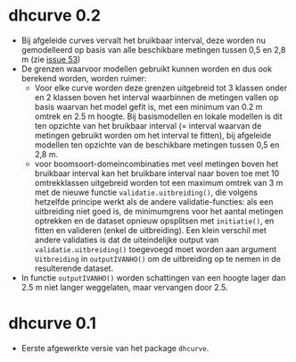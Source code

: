 # dhcurve 0.2

* Bij afgeleide curves vervalt het bruikbaar interval, deze worden nu
  gemodelleerd op basis van alle beschikbare metingen tussen 0,5 en 2,8 m
  (zie [issue 53](https://github.com/inbo/dhcurve/issues/53#issuecomment-1109585295))
* De grenzen waarvoor modellen gebruikt kunnen worden en dus ook berekend
  worden, worden ruimer:
    * Voor elke curve worden deze grenzen uitgebreid tot 3 klassen onder en 2
      klassen boven het interval waarbinnen de metingen vallen op basis waarvan
      het model gefit is, met een minimum van 0.2 m omtrek en 2.5 m hoogte.
      Bij basismodellen en lokale modellen is dit ten opzichte van het bruikbaar
      interval (= interval waarvan de metingen gebruikt worden om het interval
      te fitten),
      bij afgeleide modellen ten opzichte van de beschikbare metingen tussen
      0,5 en 2,8 m.
    * voor boomsoort-domeincombinaties met veel metingen boven het bruikbaar
      interval kan het bruikbare interval naar boven toe met 10 omtrekklassen
      uitgebreid worden tot een maximum omtrek van 3 m
      met de nieuwe functie `validatie.uitbreiding()`, die volgens hetzelfde
      principe werkt als de andere validatie-functies: als een uitbreiding niet
      goed is, de minimumgrens voor het aantal metingen optrekken en de dataset
      opnieuw opsplitsen met `initiatie()`, en fitten en valideren (enkel de
      uitbreiding).
      Een klein verschil met andere validaties is dat de uiteindelijke output
      van `validatie.uitbreiding()` toegevoegd moet worden aan argument
      `Uitbreiding` in `outputIVANHO()` om de uitbreiding op te nemen in de
      resulterende dataset.
* In functie `outputIVANHO()` worden schattingen van een hoogte lager dan 2.5 m
  niet langer weggelaten, maar vervangen door 2.5.

# dhcurve 0.1

* Eerste afgewerkte versie van het package `dhcurve`.

